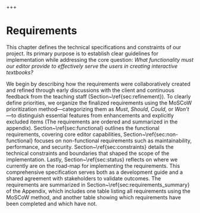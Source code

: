 +++
# Requirements

This chapter defines the technical specifications and constraints of our project. Its primary purpose is to establish clear guidelines for implementation while addressing the core question: *What functionality must our editor provide to effectively serve the users in creating interactive textbooks?*

We begin by describing how the requirements were collaboratively created and refined through early discussions with the client and continuous feedback from the teaching staff (Section~\ref{sec:refinement}). To clearly define priorities, we organize the finalized requirements using the MoSCoW prioritization method—categorizing them as *Must*, *Should*, *Could*, or *Won’t*—to distinguish essential features from enhancements and explicitly excluded items (The requirements are ordered and summarized in the appendix). Section~\ref{sec:functional} outlines the functional requirements, covering core editor capabilities, Section~\ref{sec:non-functional} focuses on non-functional requirements such as maintainability, performance, and security. Section~\ref{sec:constraints} details the technical constraints and boundaries that shaped the scope of the implementation. Lastly, Section~\ref{sec:status} reflects on where we currently are on the road-map for implementing the requirements. This comprehensive specification serves both as a development guide and a shared agreement with stakeholders to validate outcomes. The requirements are summarized in Section~\ref{sec:requirements\_summary} of the Appendix, which includes one table listing all requirements using the MoSCoW method, and another table showing which requirements have been completed and which have not.
